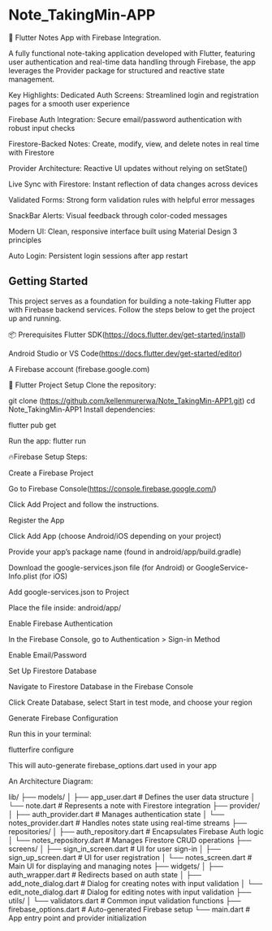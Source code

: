 # Note_TakingMin-APP
📝 Flutter Notes App with Firebase Integration. 

A fully functional note-taking application developed with Flutter, featuring user authentication and real-time data handling through Firebase, the app leverages the Provider package for structured and reactive state management.

Key Highlights:
Dedicated Auth Screens: Streamlined login and registration pages for a smooth user experience

Firebase Auth Integration: Secure email/password authentication with robust input checks

Firestore-Backed Notes: Create, modify, view, and delete notes in real time with Firestore

Provider Architecture: Reactive UI updates without relying on setState()

Live Sync with Firestore: Instant reflection of data changes across devices

Validated Forms: Strong form validation rules with helpful error messages

SnackBar Alerts: Visual feedback through color-coded messages

Modern UI: Clean, responsive interface built using Material Design 3 principles

Auto Login: Persistent login sessions after app restart

## Getting Started
This project serves as a foundation for building a note-taking Flutter app with Firebase backend services. Follow the steps below to get the project up and running.

📦 Prerequisites
Flutter SDK(https://docs.flutter.dev/get-started/install)

Android Studio or VS Code(https://docs.flutter.dev/get-started/editor)

A Firebase account (firebase.google.com)

🔧 Flutter Project Setup
Clone the repository:

git clone (https://github.com/kellenmurerwa/Note_TakingMin-APP1.git)
cd Note_TakingMin-APP1
Install dependencies:

flutter pub get

Run the app:
flutter run

🔥Firebase Setup Steps:

Create a Firebase Project

Go to Firebase Console(https://console.firebase.google.com/)

Click Add Project and follow the instructions.

Register the App

Click Add App (choose Android/iOS depending on your project)

Provide your app’s package name (found in android/app/build.gradle)

Download the google-services.json file (for Android) or GoogleService-Info.plist (for iOS)

Add google-services.json to Project

Place the file inside:
android/app/

Enable Firebase Authentication

In the Firebase Console, go to Authentication > Sign-in Method

Enable Email/Password

Set Up Firestore Database

Navigate to Firestore Database in the Firebase Console

Click Create Database, select Start in test mode, and choose your region

Generate Firebase Configuration

Run this in your terminal:

flutterfire configure

This will auto-generate firebase_options.dart used in your app

An Architecture Diagram:

lib/
├── models/
│   ├── app_user.dart         # Defines the user data structure
│   └── note.dart             # Represents a note with Firestore integration
├── provider/
│   ├── auth_provider.dart    # Manages authentication state
│   └── notes_provider.dart   # Handles notes state using real-time streams
├── repositories/
│   ├── auth_repository.dart  # Encapsulates Firebase Auth logic
│   └── notes_repository.dart # Manages Firestore CRUD operations
├── screens/
│   ├── sign_in_screen.dart   # UI for user sign-in
│   ├── sign_up_screen.dart   # UI for user registration
│   └── notes_screen.dart     # Main UI for displaying and managing notes
├── widgets/
│   ├── auth_wrapper.dart     # Redirects based on auth state
│   ├── add_note_dialog.dart  # Dialog for creating notes with input validation
│   └── edit_note_dialog.dart # Dialog for editing notes with input validation
├── utils/
│   └── validators.dart       # Common input validation functions
├── firebase_options.dart     # Auto-generated Firebase setup
└── main.dart                 # App entry point and provider initialization

